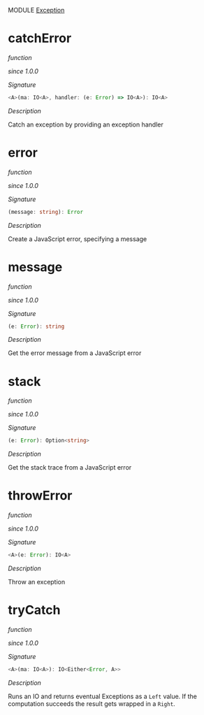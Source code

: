 MODULE [Exception](https://github.com/gcanti/fp-ts/blob/master/src/Exception.ts)

# catchError

_function_

_since 1.0.0_

_Signature_

```ts
<A>(ma: IO<A>, handler: (e: Error) => IO<A>): IO<A>
```

_Description_

Catch an exception by providing an exception handler

# error

_function_

_since 1.0.0_

_Signature_

```ts
(message: string): Error
```

_Description_

Create a JavaScript error, specifying a message

# message

_function_

_since 1.0.0_

_Signature_

```ts
(e: Error): string
```

_Description_

Get the error message from a JavaScript error

# stack

_function_

_since 1.0.0_

_Signature_

```ts
(e: Error): Option<string>
```

_Description_

Get the stack trace from a JavaScript error

# throwError

_function_

_since 1.0.0_

_Signature_

```ts
<A>(e: Error): IO<A>
```

_Description_

Throw an exception

# tryCatch

_function_

_since 1.0.0_

_Signature_

```ts
<A>(ma: IO<A>): IO<Either<Error, A>>
```

_Description_

Runs an IO and returns eventual Exceptions as a `Left` value. If the computation succeeds the result gets wrapped in
a `Right`.
